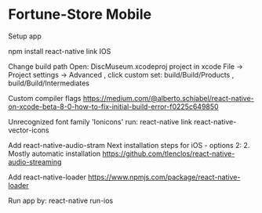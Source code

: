 # Fortune-Store Mobile
Setup app

npm install
react-native link
IOS

Change build path
Open: DiscMuseum.xcodeproj project in xcode File -> Project settings -> Advanced , click custom set: build/Build/Products , build/Build/Intermediates

Custom compiler flags
https://medium.com/@alberto.schiabel/react-native-on-xcode-beta-8-0-how-to-fix-initial-build-error-f0225c649850

Unrecognized font family 'Ionicons'
run: react-native link react-native-vector-icons

Add react-native-audio-stram
Next installation steps for iOS - options 2: 2. Mostly automatic installation https://github.com/tlenclos/react-native-audio-streaming

Add react-native-loader
https://www.npmjs.com/package/react-native-loader

Run app by: react-native run-ios
